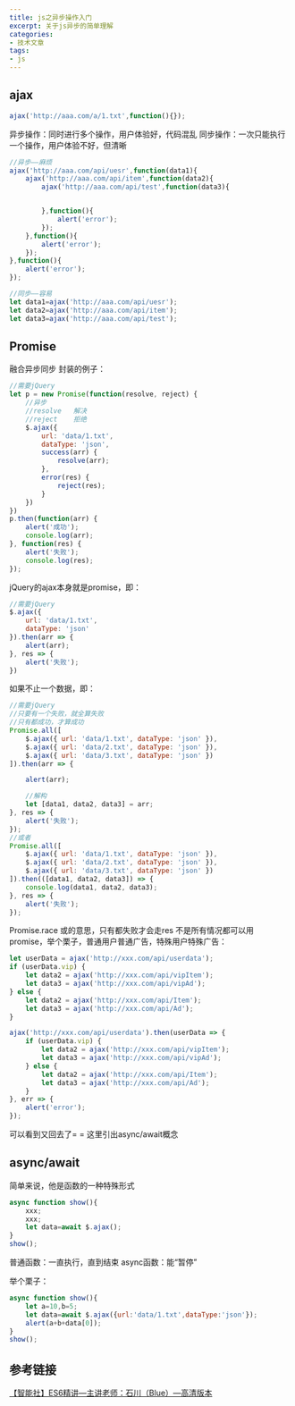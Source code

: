 ```yaml
---
title: js之异步操作入门
excerpt: 关于js异步的简单理解
categories:
- 技术文章
tags:
- js
---
```


## ajax
```javascript
ajax('http://aaa.com/a/1.txt',function(){});
```
异步操作：同时进行多个操作，用户体验好，代码混乱
同步操作：一次只能执行一个操作，用户体验不好，但清晰

```javascript
//异步——麻烦
ajax('http://aaa.com/api/uesr',function(data1){
    ajax('http://aaa.com/api/item',function(data2){
        ajax('http://aaa.com/api/test',function(data3){


        },function(){
            alert('error');
        });
    },function(){
        alert('error');
    });
},function(){
    alert('error');
});
```
```javascript
//同步——容易
let data1=ajax('http://aaa.com/api/uesr');
let data2=ajax('http://aaa.com/api/item');
let data3=ajax('http://aaa.com/api/test');
```

## Promise
融合异步同步
封装的例子：
```javascript
//需要jQuery
let p = new Promise(function(resolve, reject) {
    //异步
    //resolve   解决
    //reject    拒绝
    $.ajax({
        url: 'data/1.txt',
        dataType: 'json',
        success(arr) {
            resolve(arr);
        },
        error(res) {
            reject(res);
        }
    })
})
p.then(function(arr) {
    alert('成功');
    console.log(arr);
}, function(res) {
    alert('失败');
    console.log(res);
});
```
jQuery的ajax本身就是promise，即：
```javascript
//需要jQuery
$.ajax({
    url: 'data/1.txt',
    dataType: 'json'
}).then(arr => {
    alert(arr);
}, res => {
    alert('失败');
})
```

如果不止一个数据，即：
```javascript
//需要jQuery
//只要有一个失败，就全算失败
//只有都成功，才算成功
Promise.all([
    $.ajax({ url: 'data/1.txt', dataType: 'json' }),
    $.ajax({ url: 'data/2.txt', dataType: 'json' }),
    $.ajax({ url: 'data/3.txt', dataType: 'json' })
]).then(arr => {

    alert(arr);

    //解构
    let [data1, data2, data3] = arr;
}, res => {
    alert('失败');
});
//或者
Promise.all([
    $.ajax({ url: 'data/1.txt', dataType: 'json' }),
    $.ajax({ url: 'data/2.txt', dataType: 'json' }),
    $.ajax({ url: 'data/3.txt', dataType: 'json' })
]).then(([data1, data2, data3]) => {
    console.log(data1, data2, data3);
}, res => {
    alert('失败');
});
```

Promise.race 或的意思，只有都失败才会走res
不是所有情况都可以用promise，举个栗子，普通用户普通广告，特殊用户特殊广告：
```javascript
let userData = ajax('http://xxx.com/api/userdata');
if (userData.vip) {
    let data2 = ajax('http://xxx.com/api/vipItem');
    let data3 = ajax('http://xxx.com/api/vipAd');
} else {
    let data2 = ajax('http://xxx.com/api/Item');
    let data3 = ajax('http://xxx.com/api/Ad');
}
```
```javascript
ajax('http://xxx.com/api/userdata').then(userData => {
    if (userData.vip) {
        let data2 = ajax('http://xxx.com/api/vipItem');
        let data3 = ajax('http://xxx.com/api/vipAd');
    } else {
        let data2 = ajax('http://xxx.com/api/Item');
        let data3 = ajax('http://xxx.com/api/Ad');
    }
}, err => {
    alert('error');
});

```
可以看到又回去了= =
这里引出async/await概念

## async/await
简单来说，他是函数的一种特殊形式

```javascript
async function show(){
    xxx;
    xxx;
    let data=await $.ajax();
}
show();
```

普通函数：一直执行，直到结束
async函数：能“暂停”

举个栗子：
```javascript
async function show(){
    let a=10,b=5;
    let data=await $.ajax({url:'data/1.txt',dataType:'json'});
    alert(a+b+data[0]);
}
show();
```

## 参考链接
[【智能社】ES6精讲—主讲老师：石川（Blue）—高清版本](https://www.bilibili.com/video/BV1wt411t7hg)
